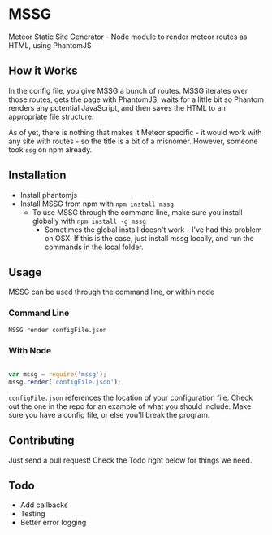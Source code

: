 # MSSG

Meteor Static Site Generator - Node module to render meteor routes as HTML, using PhantomJS

## How it Works

In the config file, you give MSSG a bunch of routes. MSSG iterates over those routes, gets the page with PhantomJS, waits for a little bit so Phantom renders any potential JavaScript, and then saves the HTML to an appropriate file structure.

As of yet, there is nothing that makes it Meteor specific - it would work with any site with routes - so the title is a bit of a misnomer. However, someone took `ssg` on npm already.

## Installation

* Install phantomjs
* Install MSSG from npm with `npm install mssg`
	* To use MSSG through the command line, make sure you install globally with `npm install -g mssg`
		* Sometimes the global install doesn't work - I've had this problem on OSX. If this is the case, just install mssg locally, and run the commands in the local folder.

## Usage

MSSG can be used through the command line, or within node

### Command Line

`MSSG render configFile.json`

### With Node

```JavaScript

var mssg = require('mssg');
mssg.render('configFile.json');

```

`configFile.json` references the location of your configuration file. Check out the one in the repo for an example of what you should include. Make sure you have a config file, or else you'll break the program.


## Contributing

Just send a pull request! Check the Todo right below for things we need.

## Todo

* Add callbacks
* Testing
* Better error logging